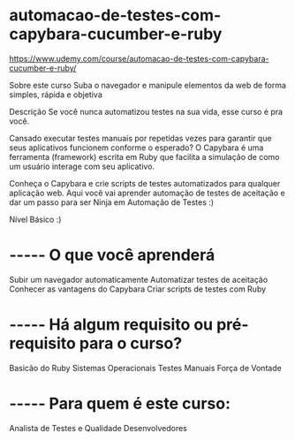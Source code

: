 # automacao-de-testes-com-capybara-cucumber-e-ruby

https://www.udemy.com/course/automacao-de-testes-com-capybara-cucumber-e-ruby/

Sobre este curso
Suba o navegador e manipule elementos da web de forma simples, rápida e objetiva

Descrição
Se você nunca automatizou testes na sua vida, esse curso é pra você.

Cansado executar testes manuais por repetidas vezes para garantir que seus aplicativos funcionem conforme o esperado? O Capybara é uma ferramenta (framework) escrita em Ruby que facilita a simulação de como um usuário interage com seu aplicativo.

Conheça o Capybara e crie scripts de testes automatizados para qualquer aplicação web. Aqui você vai aprender automação de testes de aceitação e dar um passo para ser Ninja em Automação de Testes :)

Nível Básico :)

# ----- O que você aprenderá
Subir um navegador automaticamente
Automatizar testes de aceitação
Conhecer as vantagens do Capybara
Criar scripts de testes com Ruby
# ----- Há algum requisito ou pré-requisito para o curso?
Basicão do Ruby
Sistemas Operacionais
Testes Manuais
Força de Vontade
# ----- Para quem é este curso:
Analista de Testes e Qualidade
Desenvolvedores
